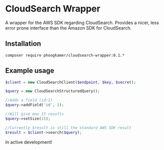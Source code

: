 # CloudSearch Wrapper
A wrapper for the AWS SDK regarding CloudSearch. Provides a nicer, less error prone interface than the Amazon SDK for
CloudSearch.

## Installation

```
composer require phoogkamer/cloudsearch-wrapper:0.1.*
```

## Example usage

```php
$client = new CloudSearchClient($endpoint, $key, $secret);

$query = new CloudSearchStructuredQuery();

//Adds a field (id:1)
$query->addField('id', 1);

//Will give max 15 results
$query->setSize(15);

//Currently $result is still the standard AWS SDK result
$result = $client->search($query);
```

In active development!
